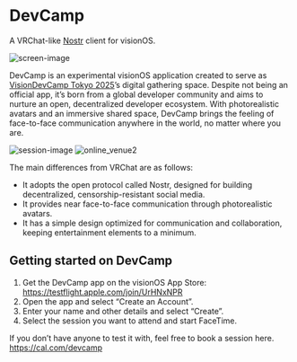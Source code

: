 # DevCamp
A VRChat-like [Nostr](https://github.com/nostr-protocol/nostr) client for visionOS.

![screen-image](https://github.com/user-attachments/assets/14581626-a8a0-406b-90e0-025abbc1b5d4)

DevCamp is an experimental visionOS application created to serve as [VisionDevCamp Tokyo 2025](https://www.vdctokyo.org/en)’s digital gathering space.
Despite not being an official app, it’s born from a global developer community and aims to nurture an open, decentralized developer ecosystem.
With photorealistic avatars and an immersive shared space, DevCamp brings the feeling of face-to-face communication anywhere in the world, no matter where you are.

![session-image](https://github.com/user-attachments/assets/0bc6a1b8-7b75-426b-b251-5f600f87494e)
![online_venue2](https://github.com/user-attachments/assets/18f53c0f-f0f8-4773-a0bf-fb7f81f70c6c)

The main differences from VRChat are as follows:
- It adopts the open protocol called Nostr, designed for building decentralized, censorship-resistant social media.
- It provides near face-to-face communication through photorealistic avatars.
- It has a simple design optimized for communication and collaboration, keeping entertainment elements to a minimum.

## Getting started on DevCamp
1. Get the DevCamp app on the visionOS App Store: https://testflight.apple.com/join/UrHNxNPR
2. Open the app and select “Create an Account”.
3. Enter your name and other details and select “Create”.
4. Select the session you want to attend and start FaceTime.

If you don’t have anyone to test it with, feel free to book a session here.
https://cal.com/devcamp
